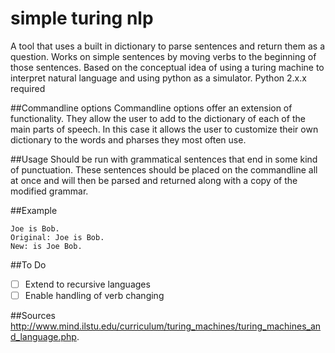simple turing nlp 
===========
A tool that uses a built in dictionary to parse sentences and return them as a question. Works on simple sentences by moving verbs to the beginning of those sentences. Based on the conceptual idea of using a turing machine to interpret natural language and using python as a simulator. 
Python 2.x.x required  

##Commandline options
Commandline options offer an extension of functionality. They allow the user to add to the dictionary of each of the main parts of speech. In this case it allows the user to customize their own dictionary to the words and pharses they most often use. 

##Usage
Should be run with grammatical sentences that end in some kind of punctuation. These sentences should be placed on the commandline all at once and will then be parsed and returned along with a copy of the modified grammar. 

##Example
```
Joe is Bob.
Original: Joe is Bob.
New: is Joe Bob.
```
##To Do
- [ ] Extend to recursive languages
- [ ] Enable handling of verb changing  

##Sources
http://www.mind.ilstu.edu/curriculum/turing_machines/turing_machines_and_language.php.
